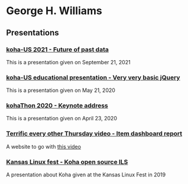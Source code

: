 # George H. Williams

## Presentations

### [koha-US 2021 - Future of past data](/presentations/kohaus.2021/past.html)

This is a presentation given on September 21, 2021

### [koha-US educational presentation - Very very basic jQuery](https://basicjquery.hopperdietzel.org/)

This is a presentation given on May 21, 2020

### [kohaThon 2020 - Keynote address](https://www.youtube.com/watch?v=-OK30NZvAL4&t=10865s)

This is a presentation given on April 23, 2020

### [Terrific every other Thursday video - Item dashboard report](https://will1410.github.io/presentations/itemdashboard.html)

A website to go with [this video](https://youtu.be/eY-oGqIQXGA)

### [Kansas Linux fest - Koha open source ILS](http://klf2019.hopperdietzel.org/)

A presentation about Koha given at the Kansas Linux Fest in 2019
